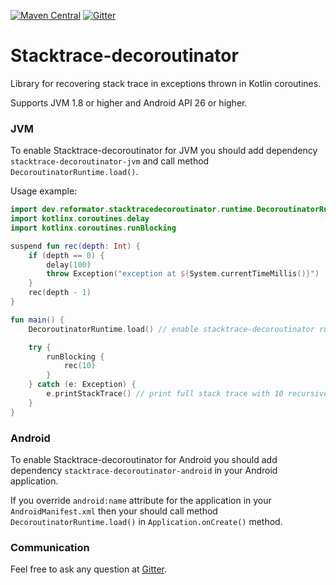 [![Maven Central](https://img.shields.io/maven-central/v/dev.reformator.stacktracedecoroutinator/stacktrace-decoroutinator-jvm.svg?label=Maven%20Central)](https://search.maven.org/search?q=g:%22dev.reformator.stacktracedecoroutinator%22%20AND%20a:%22stacktrace-decoroutinator-jvm%22)
[![Gitter](https://badges.gitter.im/stacktrace-decoroutinator/community.svg)](https://gitter.im/stacktrace-decoroutinator/community?utm_source=badge&utm_medium=badge&utm_campaign=pr-badge)
# Stacktrace-decoroutinator
Library for recovering stack trace in exceptions thrown in Kotlin coroutines.

Supports JVM 1.8 or higher and Android API 26 or higher.

### JVM

To enable Stacktrace-decoroutinator for JVM you should add dependency `stacktrace-decoroutinator-jvm` and call method `DecoroutinatorRuntime.load()`.

Usage example:
```kotlin
import dev.reformator.stacktracedecoroutinator.runtime.DecoroutinatorRuntime
import kotlinx.coroutines.delay
import kotlinx.coroutines.runBlocking

suspend fun rec(depth: Int) {
    if (depth == 0) {
        delay(100)
        throw Exception("exception at ${System.currentTimeMillis()}")
    }
    rec(depth - 1)
}

fun main() {
    DecoroutinatorRuntime.load() // enable stacktrace-decoroutinator runtime

    try {
        runBlocking {
            rec(10)
        }
    } catch (e: Exception) {
        e.printStackTrace() // print full stack trace with 10 recursive calls
    }
}
```

### Android

To enable Stacktrace-decoroutinator for Android you should add dependency `stacktrace-decoroutinator-android` in your Android application.

If you override `android:name` attribute for the application in your `AndroidManifest.xml` then your should call method `DecoroutinatorRuntime.load()`  in `Application.onCreate()` method.

### Communication
Feel free to ask any question at [Gitter](https://gitter.im/stacktrace-decoroutinator/community).
